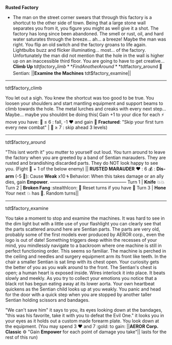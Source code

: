 **__Rusted Factory__**
- The man on the street corner swears that through this factory is a shortcut to the other side of town. Being that a large stone wall separates you from it, you figure you might as well give it a shot. The factory has long since been abandoned. The smell or rust, oil, and hard water saturates through the breeze... ah... a breeze! Maybe the man was right. You flip an old switch and the factory groans to life again. Lightbulbs buzz and flicker illuminating... most... of the factory. Unfortunately the man did not mention that the hole in the wall is higher up on an inaccessible third floor. You are going to have to get creative...
**Climb Up** tdt$factory_climb
**Find Another Around** tdt$factory_around
:mechanical_arm:   Sentian: ||**Examine the Machines** tdt$factory_examine||

-------------
tdt$factory_climb

You let out a sigh. You knew the shortcut was too good to be true. You loosen your shoulders and start mantling equipment and support beams to climb towards the hole. The metal lurches and creaks with every next step... Maybe... maybe you shouldnt be doing this( Gain +1 to your dice for each :zap: move you have: :game_die: ≤ 6 : fall, -1 :heart: and gain :x_ray: __**Fractured**__: \"Skip your first turn every new combat\"  | :game_die: ≥ 7 : skip ahead 3 levels)

-------------
tdt$factory_around

"This isnt worth it" you mutter to yourself out loud. You turn around to leave the factory when you are greeted by a band of Sentian marauders. They are rusted and brandishing discarded parts. They do NOT look happy to see you. (Fight 👥 + 1 of the below enemy)
|| __**RUSTED MARAUDER**__
:heart: : 6
:moneybag: : **Dis-arm** (-5 :large_blue_diamond:): Cause __Weak__ x10 :cyclone:
Behavior: When this takes damage or an ally dies, gain __Empower__.
—————————————————
Turn 1  | **Knife**  :boom::boom:
Turn 2 | **Broken Fang** :stealthIcon: :twisted_rightwards_arrows: Reset turns if you have :dart:
Turn 3 | **Hone**  Your next :boom: has :dart:. Random turns||

-------------
tdt$factory_examine

You take a moment to stop and examine the machines. It was hard to see in the dim light but with a little use of your flashlight you can clearly see that the parts scattered around here are Sentian parts. The parts are very old, probably some of the first models ever produced by AEROR corp., even the logo is out of date! Something triggers deep within the recesses of your mind, you mindlessly navigate to a backroom where one machine is still in perfect functioning order. This seems so familiar. The machine is perched in the ceiling and needles and surgery equipment arm its front like teeth. In the chair a smaller Sentian is sat limp with its chest open. Your curiosity gets the better of you as you walk around to the front. The Sentian's chest is open; a human heart is exposed inside. Wires interlock it into place. It beats slowly and meekly. As you try to collect your emotions you notice that a black rot has begun eating away at its lower aorta. Your own heartbeat quickens as the Sentian child looks up at you weakly. You panic and head for the door with a quick step when you are stopped by another taller Sentian holding scissors and bandages.

"We can't save him" it says to you, its eyes looking down at the bandages, "this was his favorite, take it with you to defeat the Evil One." it looks you in your eyes as it holds out a custom made forearm plate. You look down at the equipment. (You may spend 3 :heart: and 7 :gold: to gain: ||__AEROR Corp. Classic__ :gear: "Gain __Empower__ for each point of damage you take"|| lasts for the rest of this run)
